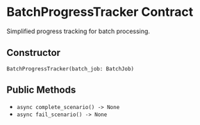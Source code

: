 # BatchProgressTracker Contract

Simplified progress tracking for batch processing.

## Constructor
`BatchProgressTracker(batch_job: BatchJob)`

## Public Methods
- `async complete_scenario() -> None`
- `async fail_scenario() -> None`